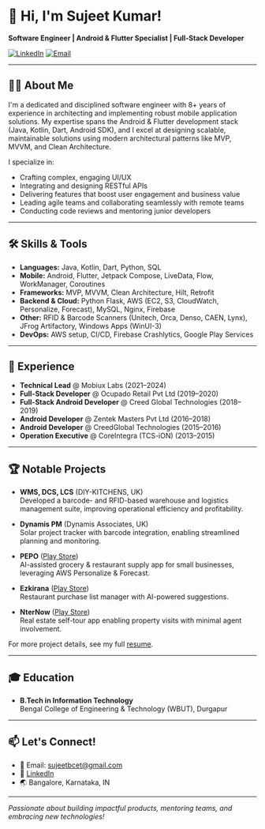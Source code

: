 # 👋 Hi, I'm Sujeet Kumar!

**Software Engineer | Android & Flutter Specialist | Full-Stack Developer**

[![LinkedIn](https://img.shields.io/badge/LinkedIn-sujeetbcet-blue?logo=linkedin)](https://linkedin.com/in/sujeetbcet/)
[![Email](https://img.shields.io/badge/Email-sujeetbcet@gmail.com-red?logo=gmail)](mailto:sujeetbcet@gmail.com)

---

## 👨‍💻 About Me

I'm a dedicated and disciplined software engineer with 8+ years of experience in architecting and implementing robust mobile application solutions. My expertise spans the Android & Flutter development stack (Java, Kotlin, Dart, Android SDK), and I excel at designing scalable, maintainable solutions using modern architectural patterns like MVP, MVVM, and Clean Architecture.

I specialize in:

- Crafting complex, engaging UI/UX
- Integrating and designing RESTful APIs
- Delivering features that boost user engagement and business value
- Leading agile teams and collaborating seamlessly with remote teams
- Conducting code reviews and mentoring junior developers

---

## 🛠️ Skills & Tools

- **Languages:** Java, Kotlin, Dart, Python, SQL
- **Mobile:** Android, Flutter, Jetpack Compose, LiveData, Flow, WorkManager, Coroutines
- **Frameworks:** MVP, MVVM, Clean Architecture, Hilt, Retrofit
- **Backend & Cloud:** Python Flask, AWS (EC2, S3, CloudWatch, Personalize, Forecast), MySQL, Nginx, Firebase
- **Other:** RFID & Barcode Scanners (Unitech, Orca, Denso, CAEN, Lynx), JFrog Artifactory, Windows Apps (WinUI-3)
- **DevOps:** AWS setup, CI/CD, Firebase Crashlytics, Google Play Services

---

## 🚀 Experience

- **Technical Lead** @ Mobiux Labs (2021–2024)
- **Full-Stack Developer** @ Ocupado Retail Pvt Ltd (2019–2020)
- **Full-Stack Android Developer** @ Creed Global Technologies (2018–2019)
- **Android Developer** @ Zentek Masters Pvt Ltd (2016–2018)
- **Android Developer** @ CreedGlobal Technologies (2015–2016)
- **Operation Executive** @ CoreIntegra (TCS-iON) (2013–2015)

---

## 🏆 Notable Projects

- **WMS, DCS, LCS** (DIY-KITCHENS, UK)  
  Developed a barcode- and RFID-based warehouse and logistics management suite, improving operational efficiency and profitability.

- **Dynamis PM** (Dynamis Associates, UK)  
  Solar project tracker with barcode integration, enabling streamlined planning and monitoring.

- **PEPO** ([Play Store](https://play.google.com/store/apps/details?id=com.horeca.android))  
  AI-assisted grocery & restaurant supply app for small businesses, leveraging AWS Personalize & Forecast.

- **Ezkirana** ([Play Store](https://play.google.com/store/apps/details?id=com.ezkirana.android))  
  Restaurant purchase list manager with AI-powered suggestions.

- **NterNow** ([Play Store](https://play.google.com/store/apps/details?id=com.nternow.android))  
  Real estate self-tour app enabling property visits with minimal agent involvement.

For more project details, see my full [resume](./sujeet-kumar-resume.md).

---

## 🎓 Education

- **B.Tech in Information Technology**  
  Bengal College of Engineering & Technology (WBUT), Durgapur

---

## 📫 Let's Connect!

- 📧 Email: [sujeetbcet@gmail.com](mailto:sujeetbcet@gmail.com)
- 💼 [LinkedIn](https://linkedin.com/in/sujeetbcet/)
- 🌏 Bangalore, Karnataka, IN

---

*Passionate about building impactful products, mentoring teams, and embracing new technologies!*
